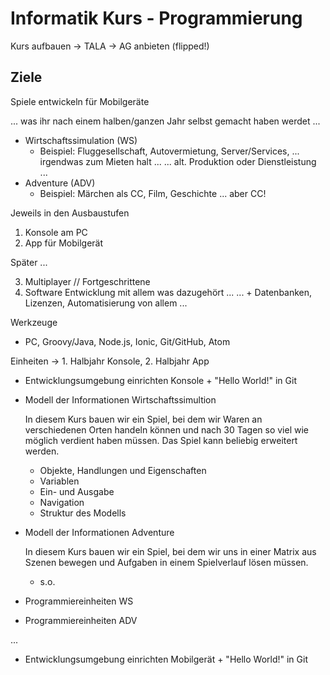 # Informatik Kurs - Programmierung

Kurs aufbauen -> TALA -> AG anbieten (flipped!)


Ziele
---

Spiele entwickeln für Mobilgeräte

... was ihr nach einem halben/ganzen Jahr selbst gemacht haben werdet ...

* Wirtschaftssimulation (WS)
  - Beispiel: Fluggesellschaft, Autovermietung, Server/Services, ... irgendwas zum Mieten halt ...
  ... alt. Produktion oder Dienstleistung ...
* Adventure (ADV)
  - Beispiel: Märchen als CC, Film, Geschichte ... aber CC!

Jeweils in den Ausbaustufen

1. Konsole am PC
2. App für Mobilgerät

Später ...

3. Multiplayer // Fortgeschrittene
4. Software Entwicklung mit allem was dazugehört ...
   ... + Datenbanken, Lizenzen, Automatisierung von allem ...

Werkzeuge

* PC, Groovy/Java, Node.js, Ionic, Git/GitHub, Atom


Einheiten -> 1. Halbjahr Konsole, 2. Halbjahr App

- Entwicklungsumgebung einrichten Konsole + "Hello World!" in Git

- Modell der Informationen Wirtschaftssimultion

  In diesem Kurs bauen wir ein Spiel, bei dem wir Waren an verschiedenen Orten handeln können und nach 30 Tagen so viel wie möglich verdient haben müssen. Das Spiel kann beliebig erweitert werden.

  - Objekte, Handlungen und Eigenschaften
  - Variablen
  - Ein- und Ausgabe
  - Navigation
  - Struktur des Modells

- Modell der Informationen Adventure

  In diesem Kurs bauen wir ein Spiel, bei dem wir uns in einer Matrix aus Szenen bewegen und Aufgaben in einem Spielverlauf lösen müssen.

  - s.o.

- Programmiereinheiten WS

- Programmiereinheiten ADV

...

- Entwicklungsumgebung einrichten Mobilgerät + "Hello World!" in Git
